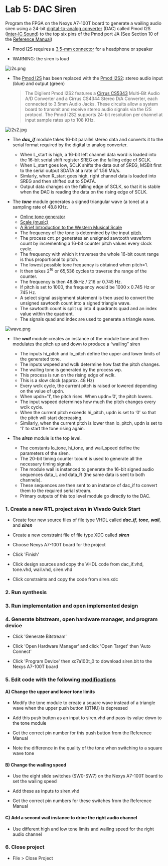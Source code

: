 # Lab 5: DAC Siren

Program the FPGA on the Nexys A7-100T board to generate a wailing audio siren using a 24-bit [digital-to-analog converter](https://en.wikipedia.org/wiki/Digital-to-analog_converter) (DAC) called Pmod I2S ([Inter-IC Sound](https://en.wikipedia.org/wiki/I%C2%B2S)) to the top six pins of the Pmod port JA (See Section 10 of the [Reference Manual](https://reference.digilentinc.com/_media/reference/programmable-logic/nexys-a7/nexys-a7_rm.pdf))

* Pmod I2S requires a [3.5-mm connector](https://en.wikipedia.org/wiki/Phone_connector_(audio)) for a headphone or speaker

* WARNING: the siren is loud

![i2s.png](https://github.com/kevinwlu/dsd/blob/master/Nexys-A7/Lab-5/i2s.png)

* The [Pmod I2S](https://reference.digilentinc.com/reference/pmod/pmodi2s/start) has been replaced with the [Pmod I2S2](https://store.digilentinc.com/pmod-i2s2-stereo-audio-input-and-output/): stereo audio input (blue) and output (green)
  > The Digilent Pmod I2S2 features a [Cirrus CS5343](https://www.cirrus.com/products/cs5343-44/) Multi-Bit Audio A/D Converter and
  > a Cirrus CS4344 Stereo D/A Converter, each connected to 3.5mm Audio Jacks.
  > These circuits allow a system board to transmit and receive stereo audio signals via the I2S protocol.
  > The Pmod I2S2 supports 24-bit resolution per channel at input sample rates up to 108 KHz.

![i2s2.jpg](https://github.com/kevinwlu/dsd/blob/master/Nexys-A7/Lab-5/i2s2.jpg)

* The **_dac_if_** module takes 16-bit parallel stereo data and converts it to the serial format required by the digital to analog converter.
  * When L_start is high, a 16-bit left channel data word  is loaded into the 16-bit serial shift register SREG on the falling edge of SCLK.
  * When L_start goes low, SCLK shifts the data out of SREG, MSBit first to the serial output SDATA at a rate of 1.56 Mb/s.
  * Simlarly, when R_start goes high, right channel data is loaded into SREG and then shifted out to SDATA.
  * Output data changes on the falling edge of SCLK, so that it is stable when the DAC is reading the data on the rising edge of SCLK.

* The **_tone_** module generates a signed triangular wave (a tone) at a sampling rate of 48.8 KHz.
  * [Online tone generator](https://onlinetonegenerator.com/)
  * [Scale (music)](https://en.wikipedia.org/wiki/Scale_(music))
  * [A Brief Introduction to the Western Musical Scale](https://inst.eecs.berkeley.edu/~ee20/sp97/demos/lec2/music.html)
  * The frequency of the tone is determined by the input [pitch](https://en.wikipedia.org/wiki/Pitch_(music)).
  * The process cnt_pr generates an unsigned sawtooth waveform count by incrementing a 16-bit counter pitch values every clock cycle.
  * The frequency with which it traverses the whole 16-bit count range is thus proportional to pitch.
  * The lowest possible tone frequency is obtained when pitch=1.
  * It then takes 2<sup>16</sup> or 65,536 cycles to traverse the range of the counter.
  * The frequency is then 48.8kHz / 216 or 0.745 Hz.
  * If pitch is set to 1000, the frequency would be 1000 x 0.745 Hz or 745 Hz.
  * A select signal assignment statement is then used to convert the unsigned sawtooth count into a signed triangle wave.
  * The sawtooth count is split up into 4 quadrants quad and an index value within the quadrant.
  * The signals quad and index are used to generate a triangle wave.

![wave.png](https://github.com/kevinwlu/dsd/blob/master/Nexys-A7/Lab-5/wave.png)

* The **_wail_** module creates an instance of the module tone and then modulates the pitch up and down to produce a “wailing” siren
  * The inputs hi_pitch and lo_pitch define the upper and lower limits of the generated tone.
  * The inputs wspeed and wclk determine how fast the pitch changes.
  * The wailing tone is generated by the process wp.
  * This process is run on the rising edge of wclk.
  * This is a slow clock (approx. 48 Hz)
  * Every wclk cycle, the current pitch is raised or lowered depending on the value of updn.
  * When updn=’1’, the pitch rises. When updn=’0’, the pitch lowers.
  * The input wspeed determines how much the pitch changes every wclk cycle.
  * When the current pitch exceeds hi_pitch, updn is set to ‘0’ so that the pitch will start decreasing.
  * Similarly, when the current pitch is lower than lo_pitch, updn is set to ‘1’ to start the tone rising again.

* The **_siren_** module is the top level.
  * The constants lo_tone, hi_tone, and wail_speed define the parameters of the siren.
  * The 20-bit timing counter tcount is used to generate all the necessary timing signals.
  * The module wail is instanced to generate the 16-bit signed audio sequences data_L and data_R (the same data is sent to both channels).
  * These sequences are then sent to an instance of dac_if to convert them to the required serial stream.
  * Primary outputs of this top level module go directly to the DAC.

### 1. Create a new RTL project _siren_ in Vivado Quick Start

* Create four new source files of file type VHDL called **_dac_if_**, **_tone_**, **_wail_**, and **_siren_**

* Create a new constraint file of file type XDC called **_siren_**

* Choose Nexys A7-100T board for the project

* Click 'Finish'

* Click design sources and copy the VHDL code from dac_if.vhd, tone.vhd, wail.vhd, siren.vhd

* Click constraints and copy the code from siren.xdc

### 2. Run synthesis

### 3. Run implementation and open implemented design

### 4. Generate bitstream, open hardware manager, and program device

* Click 'Generate Bitstream'

* Click 'Open Hardware Manager' and click 'Open Target' then 'Auto Connect'

* Click 'Program Device' then xc7a100t_0 to download siren.bit to the Nexys A7-100T board

### 5. Edit code with the following [modifications](https://github.com/kevinwlu/dsd/tree/master/Nexys-A7/Lab-5/Modifications)

#### A) Change the upper and lower tone limits

* Modify the tone module to create a square wave instead of a triangle wave when the upper push button (BTNU) is depressed

* Add this push button as an input to siren.vhd and pass its value down to the tone module

* Get the correct pin number for this push button from the Reference Manual

* Note the difference in the quality of the tone when switching to a square wave tone

#### B) Change the wailing speed

* Use the eight slide switches (SW0-SW7) on the Nexys A7-100T board to set the wailing speed

* Add these as inputs to siren.vhd

* Get the correct pin numbers for these switches from the Reference Manual

#### C) Add a second wail instance to drive the right audio channel

* Use different high and low tone limits and wailing speed for the right audio channel

### 6. Close project

* File > Close Project

